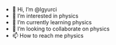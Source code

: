 - 👋 Hi, I’m @lgyurci
- 👀 I’m interested in physics
- 🌱 I’m currently learning physics
- 💞️ I’m looking to collaborate on physics
- 📫 How to reach me physics

<!---
lgyurci/lgyurci is a ✨ special ✨ repository because its `README.md` (this file) appears on your GitHub profile.
You can click the Preview link to take a look at your changes.
--->
